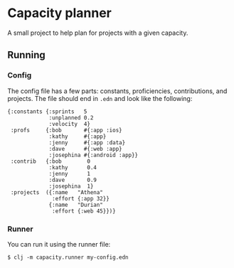 # Capacity planner
A small project to help plan for projects with a given capacity.

## Running
### Config
The config file has a few parts: constants, proficiencies, contributions, and projects. The file should end in `.edn` and look like the following:
```
{:constants {:sprints   5
             :unplanned 0.2
             :velocity  4}
 :profs     {:bob       #{:app :ios}
             :kathy     #{:app}
             :jenny     #{:app :data}
             :dave      #{:web :app}
             :josephina #{:android :app}}
 :contrib   {:bob        0
             :kathy      0.4
             :jenny      1
             :dave       0.9
             :josephina  1}
 :projects  ({:name   "Athena"
              :effort {:app 32}}
             {:name   "Durian"
              :effort {:web 45}})}
```

### Runner
You can run it using the runner file:
```
$ clj -m capacity.runner my-config.edn
```
